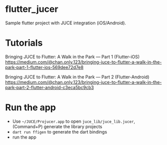 # flutter_jucer

Sample flutter project with JUCE integration (iOS/Android).

# Tutorials

Bringing JUCE to Flutter: A Walk in the Park — Part 1 (Flutter-iOS) <br />
https://medium.com/@chan.only.123/bringing-juce-to-flutter-a-walk-in-the-park-part-1-flutter-ios-569dee72d7e8

Bringing JUCE to Flutter: A Walk in the Park — Part 2 (Flutter-Android) <br />
https://medium.com/@chan.only.123/bringing-juce-to-flutter-a-walk-in-the-park-part-2-flutter-android-c3eca5bc9cb3

# Run the app
- Use `~/JUCE/Projucer.app` to open `juce_lib/juce_lib.jucer`, (Command+P) generate the library projects
- `dart run ffigen` to generate the dart bindings
- run the app
